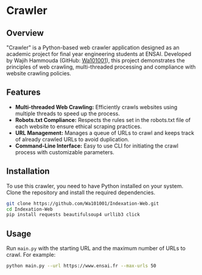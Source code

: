 # Crawler

## Overview
"Crawler" is a Python-based web crawler application designed as an academic project for final year engineering students at ENSAI. Developed by Wajih Hammouda (GitHub: [Wa101001](https://github.com/Wa101001)), this project demonstrates the principles of web crawling, multi-threaded processing and compliance with website crawling policies.

## Features
- **Multi-threaded Web Crawling:** Efficiently crawls websites using multiple threads to speed up the process.
- **Robots.txt Compliance:** Respects the rules set in the robots.txt file of each website to ensure ethical scraping practices.
- **URL Management:** Manages a queue of URLs to crawl and keeps track of already crawled URLs to avoid duplication.
- **Command-Line Interface:** Easy to use CLI for initiating the crawl process with customizable parameters.

## Installation
To use this crawler, you need to have Python installed on your system. Clone the repository and install the required dependencies.

```bash
git clone https://github.com/Wa101001/Indexation-Web.git
cd Indexation-Web
pip install requests beautifulsoup4 urllib3 click
```

## Usage
Run `main.py` with the starting URL and the maximum number of URLs to crawl. For example:

```bash
python main.py --url https://www.ensai.fr --max-urls 50
```

